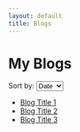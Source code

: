 ```yaml
---
layout: default
title: Blogs
---
```


# My Blogs

<div class="blog-list">
  <div class="sort-options">
    <label for="sort-select">Sort by:</label>
    <select id="sort-select">
      <option value="date">Date</option>
      <option value="topic">Topic</option>
    </select>
  </div>
  <ul id="blog-list">
    <li data-date="2024-07-01" data-topic="Tech"><a href="/blogs/blog1">Blog Title 1</a></li>
    <li data-date="2024-06-25" data-topic="Science"><a href="/blogs/blog2">Blog Title 2</a></li>
    <li data-date="2024-07-10" data-topic="Tech"><a href="/blogs/blog3">Blog Title 3</a></li>
    <!-- Add more blog links as needed -->
  </ul>
</div>

